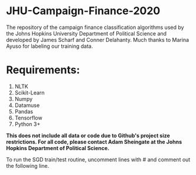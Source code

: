 # JHU-Campaign-Finance-2020
The repository of the campaign finance classification algorithms used by the Johns Hopkins University Department of Political Science and developed by James Scharf and Conner Delahanty. Much thanks to Marina Ayuso for labeling our training data.

# Requirements:
1. NLTK
2. Scikit-Learn
3. Numpy
4. Datamuse
5. Pandas
6. Tensorflow
7. Python 3+

**This does not include all data or code due to Github's project size restrictions. For all code, please contact Adam Sheingate at the Johns Hopkins Department of Political Science.**

To run the SGD train/test routine, uncomment lines with # and comment out the following line.

